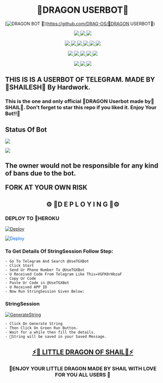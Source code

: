 <h1 align="center">
<b> 🐲DRAGON USERBOT🐲</b>
</h1>

[![DRAGON BOT 🐲](https://telegra.ph/file/000b419ff41208fe63e2e.jpg)](https://github.com/DRAG-OS/🐲DRAGON USERBOT🐲)


<p align="center">
<a href="https://app.codacy.com/gh/LEGEND-OS/DRAGONBOT?utm_source=github.com&utm_medium=referral&utm_content=LEGEND-OS/DRAGONBOT&utm_campaign=Badge_Grade_Settings" alt="Codacy Badge">
<img src="https://api.codacy.com/project/badge/Grade/6141417ceaf84545bab6bd671503df51" /> </a>
<a href="https://github.com/LEGEND-OS/DRAGONBOT" alt="Libraries.io dependency status for GitHub repo"> <img src="https://img.shields.io/librariesio/github/LEGEND-OS/DRAGONBOT" /> </a>
<a href="http://hits.dwyl.com/LEGEND-OS/DRAGONBOT" alt="HitCount"> <img src="http://hits.dwyl.com/LEGEND-OS/DRAGONBOT.svg" /> </a>
</p>
<p align="center">
<a href="https://github.com/LEGEND-OS/DRAGONBOT" alt="GitHub closed issues"> <img src="https://img.shields.io/github/issues-closed-raw/LEGEND-OS/LEGENDBOT?style=flat&logo=github&color=success" /> </a>
<a href="https://github.com/LEGEND-OS/DRAGONBOT" alt="GitHub commit activity"> <img src="https://img.shields.io/github/commit-activity/m/LEGEND-OS/DRAGONBOT" /> </a>
<a href="https://github.com/LEGEND-OS/DRAGONBOT/graphs/contributors" alt="GitHub contributors"> <img src="https://img.shields.io/github/contributors/LEGEND-OS/DRAGONBOT?style=flat&logo=github" /> </a>
<a href="https://github.com/LEGEND-OS/DRAGONBOT/network/members" alt="GitHub forks"> <img src="https://img.shields.io/github/forks/LEGEND-OS/DRAGONBOT?label=Forks&logo=github" /> </a>
<a href="https://github.com/LEGEND-OS/DRAGONBOT" alt="GitHub closed pull requests"> <img src="https://img.shields.io/github/issues-pr-closed-raw/LEGEND-OS/DRAGONDBOT?color=success" /> </a>
<a href="https://github.com/LEGEND-OS/DRAGONBOT" alt="GitHub issues"> <img src="https://img.shields.io/github/issues-raw/LEGEND-OS/DRAGONBOT?style=flat&logo=github&color=yellow" /> </a>
</p>
<p align="center">
<a href="https://github.com/LEGEND-OS/DRAGBOT" alt="GitHub release (latest by date including pre-releases)"> <img src="https://img.shields.io/github/v/release/LEGEND-OS/DRAGBOT?include_prereleases?style=flat&logo=github" /> </a>
<a href="https://www.python.org/" alt="made-with-python"> <img src="https://img.shields.io/badge/Made%20with-Python-1f425f.svg?style=flat&logo=python&color=blue" /> </a>
<a href="https://github.com/LEGEND-OS/DRAGBOT" alt="Docker!"> <img src="https://aleen42.github.io/badges/src/docker.svg" /> </a>
<a href="https://github.com/LEGEND-OS/DRAGBOT" alt="GitHub repo size"> <img src="https://img.shields.io/github/repo-size/LEGEND-OS/DRAGBOT" /> </a>
<a href="https://github.com/LEGEND-OS/DRAGBOT/blob/master/LICENSE" alt="GPLv3 license"> <img src="https://img.shields.io/badge/License-GPLv3-blue.svg" /> </a>
</p>
<p align="center">
<a href="https://t.me/DRAGON_Userbot" alt="Telegram!"> <img src="https://aleen42.github.io/badges/src/telegram.svg" /> </a>
<a href="https://github.com/LEGEND-OS/DRAGONBOT/graphs/commit-activity" alt="Maintenance"> <img src="https://img.shields.io/badge/Maintained%3F-yes-green.svg" /> </a>
<a href="https://makeapullrequest.com" alt="PRs Welcome"> <img src="https://img.shields.io/badge/PRs-welcome-brightgreen.svg?style=flat-square" /> </a>
</p>


<h2>THIS IS IS A USERBOT OF TELEGRAM. MADE BY 🐲SHAILESH🐲 By Hardwork.

### This is the one and only official 🐲DRAGON Userbot made by🐲 SHAIL🐅. Don't forget to star this repo if you liked it. Enjoy Your Bot!!🐲</h2>


## Status Of Bot 

<p align="left">
    <a href="https://github.com/LEGEND-OS/DRAGONBOT/network/members"><img src="https://img.shields.io/github/forks/LEGEND-OS/DRAGONBOT?label=Forks&logoColor=Black&style=social"></a><p align="left"><a href="https://github.com/LEGEND-OS/DRAGONBOT/stargazers"><img src="https://img.shields.io/github/stars/LEGEND-OS/DRAGONBOT?logoColor=Blue&style=social"></a><p align="left"><a href="https://github.com/LEGEND-OS/DRAGONBOT"></a><p align="left"><a href="https://github.com/LEGEND-OS/DRAGONBOT?"></a>


<h2>The owner would not be responsible for any kind of bans due to the bot.

FORK AT YOUR OWN RISK</h2>




<h2 align="center">⚙️ 🐲D E P L O Y I N G 🐲⚙️</h2>


<h3> DEPLOY TO 🦩HEROKU </h3>


[![Deploy](https://telegra.ph/file/000b419ff41208fe63e2e.jpg)](https://heroku.com/deploy?template=https://github.com/LEGEND-OS/DRAGONBOT)

<a href="https://dashboard.heroku.com/new?button-url=https%3A%2F%2Fgithub.com%2FLEGEND-OS%2FDRAGONBOT&template=https%3A%2F%2Fgithub.com%2FLEGEND-OS%2FDRAGONBOT" rel="nofollow" style="background-color: initial; box-sizing: border-box; color: #0366d6; text-decoration-line: none;"><img alt="Deploy" data-canonical-src="https://www.herokucdn.com/deploy/button.svg" src="https://camo.githubusercontent.com/83b0e95b38892b49184e07ad572c94c8038323fb/68747470733a2f2f7777772e6865726f6b7563646e2e636f6d2f6465706c6f792f627574746f6e2e737667" style="border-style: none; box-sizing: initial; max-width: 100%;" /></a></div>
</a>


### To Get Details Of StringSession Follow Step:

    - Go To Telegram And Search @UseTGXBot
    - Click Start
    - Send Ur Phone Number To @UseTGXBot
    - U Received Code From Telegram Like This=VGFK0rHbzaF
    - Copy Ur Code
    - Paste Ur Code in @UseTGXBot
    - U Received APP ID
    - Now Run StringSession Given Below:
   

### StringSession

[![GenerateString](https://img.shields.io/badge/repl.it-generateString-yellowgreen)](https://replit.com/@SHAIL1/DRAGONBOT#main.py) 

    - Click On Generate String
    - Then Click On Green Run Button.
    - Wait for a while then fill the details.
    - 🐲String will be saved in your Saved Message.




<h2 align="center"> <a href="https://github.com/LEGEND-OS/DRAGON USERBOT">⚡🐉 LITTLE DRAGON OF SHAIL🐉⚡</a></h2>






  <h3 align="center">🐲ENJOY  YOUR LITTLE DRAGON MADE BY SHAIL WITH LOVE FOR YOU ALL USERS 🐲</h3>

